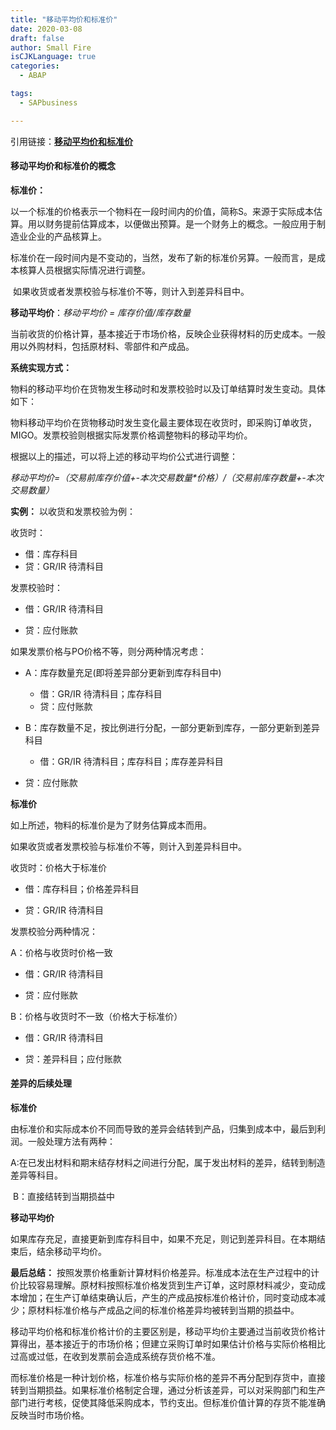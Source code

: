 ```yaml
---
title: "移动平均价和标准价"
date: 2020-03-08
draft: false
author: Small Fire
isCJKLanguage: true
categories: 
  - ABAP

tags: 
  - SAPbusiness

---
```


引用链接：[**移动平均价和标准价**](https://mp.weixin.qq.com/s?__biz=MzI1MDUxMjc0MQ==&mid=2247486851&idx=1&sn=3745a657b8a31ec8bd8b83598db74e85&chksm=e9805989def7d09fe6f057b6d4b1139e9a1e31f623b7012f66568d4d476fcea8b6b6c23307e4&scene=126&sessionid=1593480219&key=0cbf0c27a004d84da57c1b899d43e15abc4ef55c6a4022885611966c16f60c4872334d1b43695d7d9436f070fb7fe0696775c887b1d3e676ee125ca1d5db8c2e8068520882e8a5a2235b6c663f78f74c&ascene=1&uin=OTM0MDM1NTY2&devicetype=Windows+8.1+x64&version=62090070&lang=en&exportkey=AxdvZHCgKaVzLhUhkVngCgQ%3D&pass_ticket=5SnaMqqW%2BkXzDMWpHwYuMh0kLMk9oqxZyQGqx81xLPaxdJ4AVrXnO0jxwqu1575h)

#### 移动平均价和标准价的概念

**标准价：**

​	以一个标准的价格表示一个物料在一段时间内的价值，简称S。来源于实际成本估算。用以财务提前估算成本，以便做出预算。是一个财务上的概念。一般应用于制造业企业的产品核算上。

​	标准价在一段时间内是不变动的，当然，发布了新的标准价另算。一般而言，是成本核算人员根据实际情况进行调整。

​	如果收货或者发票校验与标准价不等，则计入到差异科目中。

**移动平均价**：*移动平均价 = 库存价值/库存数量*

​	当前收货的价格计算，基本接近于市场价格，反映企业获得材料的历史成本。一般用以外购材料，包括原材料、零部件和产成品。

**系统实现方式：**

物料的移动平均价在货物发生移动时和发票校验时以及订单结算时发生变动。具体如下：

物料移动平均价在货物移动时发生变化最主要体现在收货时，即采购订单收货，MIGO。发票校验则根据实际发票价格调整物料的移动平均价。

根据以上的描述，可以将上述的移动平均价公式进行调整：

*移动平均价=（交易前库存价值+-本次交易数量\*价格）/（交易前库存数量+-本次交易数量）*



**实例：** 以收货和发票校验为例：

收货时：

- 借：库存科目
- 贷：GR/IR 待清科目

发票校验时：

- 借：GR/IR 待清科目

- 贷：应付账款

如果发票价格与PO价格不等，则分两种情况考虑：

- A：库存数量充足(即将差异部分更新到库存科目中)
  - 借：GR/IR 待清科目；库存科目
  - 贷：应付账款

- B：库存数量不足，按比例进行分配，一部分更新到库存，一部分更新到差异科目
  - 借：GR/IR 待清科目；库存科目；库存差异科目

- 贷：应付账款

**标准价**

如上所述，物料的标准价是为了财务估算成本而用。

如果收货或者发票校验与标准价不等，则计入到差异科目中。

收货时：价格大于标准价

- 借：库存科目；价格差异科目

- 贷：GR/IR 待清科目

发票校验分两种情况：

A：价格与收货时价格一致

- 借：GR/IR 待清科目

- 贷：应付账款

B：价格与收货时不一致（价格大于标准价）

- 借：GR/IR 待清科目

- 贷：差异科目；应付账款



#### 差异的后续处理

**标准价**

由标准价和实际成本价不同而导致的差异会结转到产品，归集到成本中，最后到利润。一般处理方法有两种：

​	A:在已发出材料和期末结存材料之间进行分配，属于发出材料的差异，结转到制造差异等科目。

​	B：直接结转到当期损益中

**移动平均价**

如果库存充足，直接更新到库存科目中，如果不充足，则记到差异科目。在本期结束后，结余移动平均价。

**最后总结：** 按照发票价格重新计算材料价格差异。标准成本法在生产过程中的计价比较容易理解。原材料按照标准价格发货到生产订单，这时原材料减少，变动成本增加；在生产订单结束确认后，产生的产成品按标准价格计价，同时变动成本减少；原材料标准价格与产成品之间的标准价格差异均被转到当期的损益中。

​	移动平均价格和标准价格计价的主要区别是，移动平均价主要通过当前收货价格计算得出，基本接近于的市场价格；但建立采购订单时如果估计价格与实际价格相比过高或过低，在收到发票前会造成系统存货价格不准。

​	而标准价格是一种计划价格，标准价格与实际价格的差异不再分配到存货中，直接转到当期损益。如果标准价格制定合理，通过分析该差异，可以对采购部门和生产部门进行考核，促使其降低采购成本，节约支出。但标准价值计算的存货不能准确反映当时市场价格。